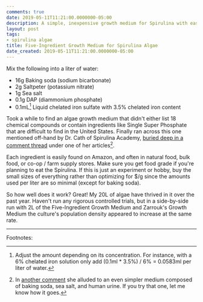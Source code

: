 ```yaml
---
comments: true
date: 2019-05-11T11:21:00.0000000-05:00
description: A simple, inexpensive growth medium for Spirulina with easy-to-find ingredients.
layout: post
tags:
- spirulina algae
title: Five-Ingredient Growth Medium for Spirulina Algae
date_created: 2019-05-11T11:21:00.0000000-05:00
---
```

   
   
   
   
   

Mix the following into a liter of water:   

 
* 16g Baking soda (sodium bicarbonate)  
* 2g Saltpeter (potassium nitrate)  
* 1g Sea salt  
* 0.1g DAP (diammonium phosphate)  
* 0.1mL[^1] Liquid chelated iron sulfate with 3.5% chelated iron content    
   

Took a while to find an algae growth medium that didn't either list 18 chemical compounds or contain ingredients like Single Super Phosphate that are difficult to find in the United States. Finally ran across this one mentioned off-hand by Dr. Cath of Spirulina Academy, [buried deep in a comment thread][1] under one of her articles[^2].    

Each ingredient is easily found on Amazon, and often in natural food, bulk food, or co-op / farm supply stores. Make sure you get food grade if you're planning to eat the Spirulina. If this is just an experiment or hobby, buy the small sizes of everything rather than optimizing for $/g since the amounts used per liter are so minimal (except for baking soda).   

So how well does it work? Great! My 20L of algae have thrived in it over the past year. Haven't run any rigorous controlled trials, but in a side-by-side run with 2L of the Five-Ingredient Growth Medium and Zarrouk's Growth Medium the culture's population density appeared to increase at the same rate.   

****   

Footnotes:   

[^1]: Adjust the amount depending on its concentration. For instance, with a 6% chelated iron solution only add (0.1ml * 3.5%) / 6% = 0.0583ml per liter of water.   

[^2]: In [another comment][2] she alluded to an even simpler medium composed of baking soda, sea salt, and human urine. If you try that one, let me know how it goes.   

[1]: http://spirulinaacademy.com/grow-your-own-spirulina/#comment-261
[2]: http://spirulinaacademy.com/grow-your-own-spirulina/#comment-4020